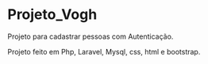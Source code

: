 # Projeto_Vogh

Projeto para cadastrar pessoas com Autenticação.

Projeto feito em Php, Laravel, Mysql, css, html e bootstrap.
